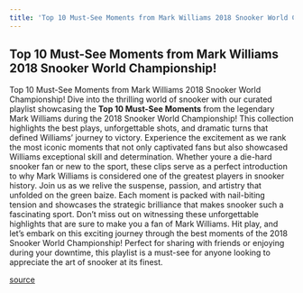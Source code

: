 ```yaml
---
title: 'Top 10 Must-See Moments from Mark Williams 2018 Snooker World Championship!'
---
```


## Top 10 Must-See Moments from Mark Williams 2018 Snooker World Championship!

Top 10 Must-See Moments from Mark Williams 2018 Snooker World Championship!
Dive into the thrilling world of snooker with our curated playlist showcasing the **Top 10 Must-See Moments** from the legendary Mark Williams during the 2018 Snooker World Championship! This collection highlights the best plays, unforgettable shots, and dramatic turns that defined Williams’ journey to victory.
Experience the excitement as we rank the most iconic moments that not only captivated fans but also showcased Williams exceptional skill and determination. Whether youre a die-hard snooker fan or new to the sport, these clips serve as a perfect introduction to why Mark Williams is considered one of the greatest players in snooker history.
Join us as we relive the suspense, passion, and artistry that unfolded on the green baize. Each moment is packed with nail-biting tension and showcases the strategic brilliance that makes snooker such a fascinating sport. 
Don’t miss out on witnessing these unforgettable highlights that are sure to make you a fan of Mark Williams. Hit play, and let’s embark on this exciting journey through the best moments of the 2018 Snooker World Championship! Perfect for sharing with friends or enjoying during your downtime, this playlist is a must-see for anyone looking to appreciate the art of snooker at its finest.

[source](https://www.youtube.com/playlist?list=PLRzD5R_wu8Bbmxy3-FfelicAOFwVp7kzj)
